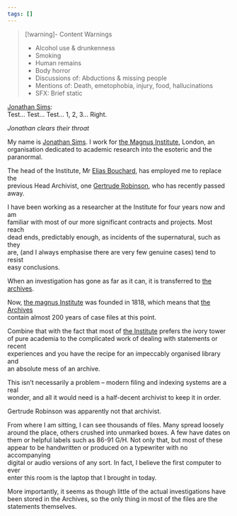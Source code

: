 ```yaml
---
tags: []
---
```

   
>[!warning]- Content Warnings   
>- Alcohol use & drunkenness   
>- Smoking   
>- Human remains   
>- Body horror   
>- Discussions of: Abductions & missing people   
>- Mentions of: Death, emetophobia, injury, food, hallucinations   
>- SFX: Brief static   
   
[Jonathan Sims](../Characters/Jonathan%20Sims.md):   
Test… Test… Test… 1, 2, 3... Right.    
   
_Jonathan clears their throat_   
   
My name is [Jonathan Sims](../Characters/Jonathan%20Sims.md). I work for [the Magnus Institute](../Organizations/the%20magnus%20institute.md), London, an    
organisation dedicated to academic research into the esoteric and the    
paranormal.   
   
The head of the Institute, Mr [Elias Bouchard](../Characters/Elias%20Bouchard.md), has employed me to replace the    
previous Head Archivist, one [Gertrude Robinson](../Characters/Gertrude%20Robinson.md), who has recently passed    
away.   
   
I have been working as a researcher at the Institute for four years now and am    
familiar with most of our more significant contracts and projects. Most reach    
dead ends, predictably enough, as incidents of the supernatural, such as they    
are, (and I always emphasise there are very few genuine cases) tend to resist    
easy conclusions.    
   
When an investigation has gone as far as it can, it is transferred to [the archives](../Places/the%20archives.md).    
   
Now, [the magnus Institute](../Organizations/the%20magnus%20institute.md) was founded in 1818, which means that [the Archives](../Places/the%20archives.md)    
contain almost 200 years of case files at this point.   
   
Combine that with the fact that most of [the Institute](../Organizations/the%20magnus%20institute.md) prefers the ivory tower of pure academia to the complicated work of dealing with statements or recent    
experiences and you have the recipe for an impeccably organised library and    
an absolute mess of an archive.   
   
This isn’t necessarily a problem – modern filing and indexing systems are a real    
wonder, and all it would need is a half-decent archivist to keep it in order.   
   
Gertrude Robinson was apparently not that archivist.   
   
From where I am sitting, I can see thousands of files. Many spread loosely    
around the place, others crushed into unmarked boxes. A few have dates on    
them or helpful labels such as 86-91 G/H. Not only that, but most of these    
appear to be handwritten or produced on a typewriter with no accompanying    
digital or audio versions of any sort. In fact, I believe the first computer to ever    
enter this room is the laptop that I brought in today.    
   
More importantly, it seems as though little of the actual investigations have    
been stored in the Archives, so the only thing in most of the files are the    
statements themselves.